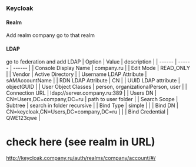 
### Keycloak
#### Realm
Add realm company
go to that realm
#### LDAP
go to federation and add LDAP
| Option | Value | description |
| ------ | ------ | ------ |
| Console Display Name | company.ru |
| Edit Mode | READ_ONLY |
| Vendor | Active Directory |
| Username LDAP Attribute | sAMAccountName |
| RDN LDAP Attribute | CN |
| UUID LDAP attribute | objectGUID |
| User Object Classes | person, organizationalPerson, user |
| Connection URL | ldap://server.company.ru:389 |
| Users DN | CN=Users,DC=company,DC=ru | path to user folder |
| Search Scope | Subtree | search in folder recursive |
| Bind Type | simple | |
| Bind DN | CN=keycloak,CN=Users,DC=company,DC=ru | |
| Bind Credential | QWE123qwe |

# check here (see realm in URL)
http://keycloak.company.ru/auth/realms/company/account/#/


